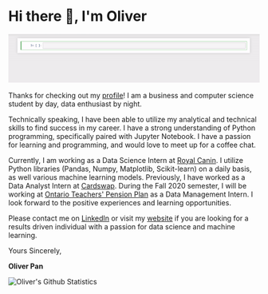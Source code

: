 # Hi there 👋, I'm Oliver

![](https://github.com/oliverkpan/oliverkpan/blob/master/profile_vid.gif)

Thanks for checking out my [profile](https://github.com/oliverkpan)! I am a business and computer science student by day, data enthusiast by night. 

Technically speaking, I have been able to utilize my analytical and technical skills to find success in my career. I have a strong understanding of Python programming, specifically paired with Jupyter Notebook. I have a passion for learning and programming, and would love to meet up for a coffee chat.

Currently, I am working as a Data Science Intern at [Royal Canin](https://www.royalcanin.com/ca/en_ca). I utilize Python libraries (Pandas, Numpy, Matplotlib, Scikit-learn) on a daily basis, as well various machine learning models. Previously, I have worked as a Data Analyst Intern at [Cardswap](www.cardswap.ca). During the Fall 2020 semester, I will be working at [Ontario Teachers' Pension Plan](https://www.otpp.com/) as a Data Management Intern. I look forward to the positive experiences and learning opportunities.

Please contact me on [LinkedIn](https://www.linkedin.com/in/oliverpan/) or visit my [website](oliverkpan.github.io) if you are looking for a results driven individual with a passion for data science and machine learning. 

Yours Sincerely,

**Oliver Pan**

![Oliver's Github Statistics](https://github-readme-stats.vercel.app/api?username=oliverkpan&show_icons=true&theme=radical) 

